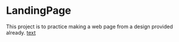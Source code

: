 # LandingPage
This project is to practice making a web page from a design provided already.
[text](https://mohamohsen88.github.io/LandingPage/)
